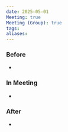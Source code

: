 ```yaml
---
date: 2025-05-01
Meeting: true
Meeting (Group): true
tags: 
aliases:
---
```


### Before
- 

### In Meeting
- 

### After
- 